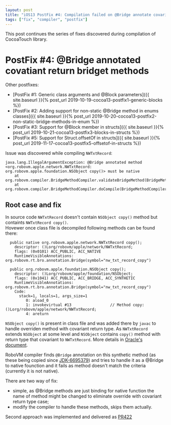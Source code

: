 ```yaml
---
layout: post
title: "iOS13 PostFix #4: Compilation failed on @Bridge annotate covariant return synthetic method"
tags: ["fix", "compiler", "postfix"]
---
```

This post continues the series of fixes discovered during compilation of CocoaTouch library.  
# PostFix #4: @Bridge annotated covatiant return bridget methods

Other postfixes:  
* [PostFix #1: Generic class arguments and @Block parameters]({{ site.baseurl }}{% post_url 2019-10-19-cocoa13-postfix1-generic-blocks %})
* [PostFix #2: Adding support for non-static @Bridge method in enums classes]({{ site.baseurl }}{% post_url 2019-10-20-cocoa13-postfix2-non-static-bridge-methods-in-enum %})
* [PostFix #3: Support for @Block member in structs]({{ site.baseurl }}{% post_url 2019-10-21-cocoa13-postfix3-blocks-in-structs %})
* [PostFix #5: Support for Struct.offsetOf in structs]({{ site.baseurl }}{% post_url 2019-11-17-cocoa13-postfix5-offsetof-in-structs %})

Issue was discovered while compiling `NWTxtRecord`: 
```
java.lang.IllegalArgumentException: @Bridge annotated method <org.robovm.apple.network.NWTxtRecord: org.robovm.apple.foundation.NSObject copy()> must be native
	at org.robovm.compiler.BridgeMethodCompiler.validateBridgeMethod(BridgeMethodCompiler.java:87)
	at org.robovm.compiler.BridgeMethodCompiler.doCompile(BridgeMethodCompiler.java:233)
```

## Root case and fix
In source code `NWTxtRecord` doesn't contain `NSObject copy()` method but containts `NWTxtRecord copy()`.  
Hovewer once class file is decompiled following methods can be found there:  
<!-- more -->
```
  public native org.robovm.apple.network.NWTxtRecord copy();
    descriptor: ()Lorg/robovm/apple/network/NWTxtRecord;
    flags: (0x0101) ACC_PUBLIC, ACC_NATIVE
    RuntimeVisibleAnnotations: org.robovm.rt.bro.annotation.Bridge(symbol="nw_txt_record_copy")

  public org.robovm.apple.foundation.NSObject copy();
    descriptor: ()Lorg/robovm/apple/foundation/NSObject;
    flags: (0x1041) ACC_PUBLIC, ACC_BRIDGE, ACC_SYNTHETIC
    RuntimeVisibleAnnotations: org.robovm.rt.bro.annotation.Bridge(symbol="nw_txt_record_copy")
    Code:
      stack=1, locals=1, args_size=1
         0: aload_0
         1: invokevirtual #13                 // Method copy:()Lorg/robovm/apple/network/NWTxtRecord;
         4: areturn
```

`NSObject copy()` is present in class file and was added there by `javac` to handle overriden method with covariant return type. As `NWTxtRecord` extends `NSObject` at some level and `NSObject` contains `copy()` method with return type that covariant to `NWTxtRecord`. More details in [Oracle's document](https://www.oracle.com/technetwork/java/jvmls2013heid-2013922.pdf).

RoboVM compiler finds `@Bridge` annotation on this synthetic method (as these being copied since [JDK-6695379](https://bugs.java.com/bugdatabase/view_bug.do?bug_id=6695379)) and tries to handle it as a @Bridge to native founction and it fails as method doesn't match the criteria (currently it is not native).

There are two way of fix: 
- simple, as @Bridge methods are just binding for native function the name of method might be changed to eliminate override with covariant return type case;
- modify the compiler to handle these methods, skips them actually. 


Second approach was implemented and delivered as [PR422](https://github.com/MobiVM/robovm/pull/421)

